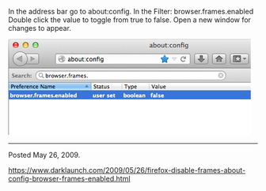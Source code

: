 In the address bar go to about:config.
In the Filter: browser.frames.enabled
Double click the value to toggle from true to false.
Open a new window for changes to appear.

<img alt="" src="/img/uploads/2013-06/firefox-disable-iframes.png" />

---

Posted May 26, 2009.

https://www.darklaunch.com/2009/05/26/firefox-disable-frames-about-config-browser-frames-enabled.html